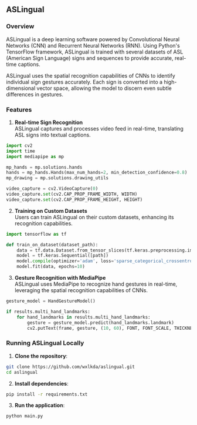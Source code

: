 
## ASLingual

### Overview

ASLingual is a deep learning software powered by Convolutional Neural Networks (CNN) and Recurrent Neural Networks (RNN). Using Python's TensorFlow framework, ASLingual is trained with several datasets of ASL (American Sign Language) signs and sequences to provide accurate, real-time captions.

ASLingual uses the spatial recognition capabilities of CNNs to identify individual sign gestures accurately. Each sign is converted into a high-dimensional vector space, allowing the model to discern even subtle differences in gestures.

### Features

1. **Real-time Sign Recognition**  
ASLingual captures and processes video feed in real-time, translating ASL signs into textual captions.

```python
import cv2
import time
import mediapipe as mp

mp_hands = mp.solutions.hands
hands = mp_hands.Hands(max_num_hands=2, min_detection_confidence=0.8)
mp_drawing = mp.solutions.drawing_utils

video_capture = cv2.VideoCapture(0)
video_capture.set(cv2.CAP_PROP_FRAME_WIDTH, WIDTH)
video_capture.set(cv2.CAP_PROP_FRAME_HEIGHT, HEIGHT)
```

2. **Training on Custom Datasets**  
Users can train ASLingual on their custom datasets, enhancing its recognition capabilities.

```python
import tensorflow as tf

def train_on_dataset(dataset_path):
    data = tf.data.Dataset.from_tensor_slices(tf.keras.preprocessing.image.load_img(dataset_path))
    model = tf.keras.Sequential([path])
    model.compile(optimizer='adam', loss='sparse_categorical_crossentropy', metrics=['accuracy'])
    model.fit(data, epochs=10)
```

3. **Gesture Recognition with MediaPipe**  
ASLingual uses MediaPipe to recognize hand gestures in real-time, leveraging the spatial recognition capabilities of CNNs.

```python
gesture_model = HandGestureModel()

if results.multi_hand_landmarks:
    for hand_landmarks in results.multi_hand_landmarks:
        gesture = gesture_model.predict(hand_landmarks.landmark)
        cv2.putText(frame, gesture, (10, 60), FONT, FONT_SCALE, THICKNESS, cv2.LINE_AA)
```

### Running ASLingual Locally

1. **Clone the repository**:

```bash
git clone https://github.com/wxlkda/aslingual.git
cd aslingual
```

2. **Install dependencies**:

```bash
pip install -r requirements.txt
```

3. **Run the application**:

```bash
python main.py
```

